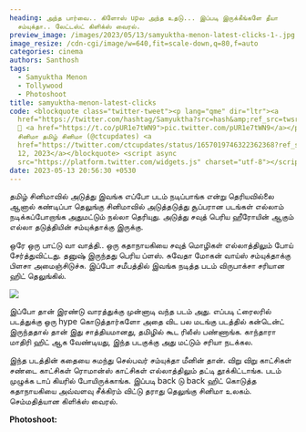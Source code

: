```yaml
---
heading: அந்த பார்வை.. கிளோஸ் upல அந்த உதடு... இப்படி இருக்கீங்களே தீயா
  சம்யுக்தா.. லேட்டஸ்ட் கிளிக்ஸ் வைரல்.
preview_image: /images/2023/05/13/samyuktha-menon-latest-clicks-1-.jpg
image_resize: /cdn-cgi/image/w=640,fit=scale-down,q=80,f=auto
categories: cinema
authors: Santhosh
tags:
  - Samyuktha Menon
  - Tollywood
  - Photoshoot
title: samyuktha-menon-latest-clicks
code: <blockquote class="twitter-tweet"><p lang="qme" dir="ltr"><a
  href="https://twitter.com/hashtag/Samyuktha?src=hash&amp;ref_src=twsrc%5Etfw">#Samyuktha</a>
  💝 <a href="https://t.co/pUR1e7tWN9">pic.twitter.com/pUR1e7tWN9</a></p>&mdash;
  சினிமா தமிழ் சினிமா (@ctcupdates) <a
  href="https://twitter.com/ctcupdates/status/1657019746322362368?ref_src=twsrc%5Etfw">May
  12, 2023</a></blockquote> <script async
  src="https://platform.twitter.com/widgets.js" charset="utf-8"></script>
date: 2023-05-13 20:56:30 +0530
---
```



தமிழ் சினிமாவில் அடுத்து இவங்க எப்போ படம் நடிப்பாங்க என்று தெரியவில்லை ஆனால் கண்டிப்பா தெலுங்கு சினிமாவில் அடுத்தடுத்து சூப்பரான படங்கள் எல்லாம் நடிக்கப்போறாங்க அதுமட்டும் நல்லா தெரியுது. அடுத்து சவுத் பெரிய ஹீரோயின் ஆகும் எல்லா தடுத்தியின் சம்யுக்தாக்கு இருக்கு. 

ஒரே ஒரு பாட்டு வா வாத்தி.. ஒரு கதாநாயகியை சவுத் மொழிகள் எல்லாத்திலும் போய் சேர்த்துவிட்டது. தனுஷ் இருந்தது பெரிய ப்ளஸ். சுவேதா மோகன் வாய்ஸ் சம்யுக்தாக்கு பிளசா அமைஞ்சிடுச்சு. இப்போ சமீபத்தில் இவங்க நடித்த படம் விருபாக்சா சரியான ஹிட் தெலுங்கில்.

![](/images/2023/05/13/samyuktha-menon-latest-clicks-2-.jpg)

இப்போ தான் இரண்டு வாரத்துக்கு முன்னாடி வந்த படம் அது. எப்படி ட்ரைலரில் படத்துக்கு ஒரு hype கொடுத்தார்களோ அதை விட பல மடங்கு படத்தில் கன்டென்ட் இருந்ததால் தான் இது சாத்தியமானது, தமிழில் கூட ரிலீஸ் பண்ணாங்க. காந்தாரா மாதிரி ஹிட் ஆக வேண்டியது, இந்த படகுக்கு அது மட்டும் சரியா நடக்கல.

இந்த படத்தின் கதையை சுமந்து செல்பவர் சம்யுக்தா மீனின் தான். விறு விறு காட்சிகள் சண்டை காட்சிகள் ரொமான்ஸ் காட்சிகள் எல்லாத்திலும் தட்டி தூக்கிட்டாங்க. படம் முழுக்க டாப் கியரில் போயிருக்காங்க. இப்படி back டு back ஹிட் கொடுத்த கதாநாயகியை அவ்வளவு சீக்கிரம் விட்டு தராது தெலுங்கு சினிமா உலகம். செம்மதித்யான கிளிக்ஸ் வைரல். 

**P﻿hotoshoot:**